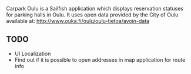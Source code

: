 Carpark Oulu is a Sailfish application which displays reservation
statuses for parking halls in Oulu. It uses open data provided by the
City of Oulu available at: http://www.ouka.fi/oulu/oulu-tietoa/avoin-data

## TODO

- UI Localization
- Find out if it is possible to open addresses in map application for
  route info
